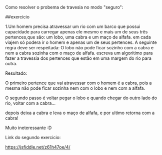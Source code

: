 Como resolver o probema de travesia no modo "seguro":

##exercicio

1.Um homem precisa atravessar um rio com um barco que 
possui capacidade para carregar apenas ele mesmo e 
mais um de seus três pertences,que são: um lobo, uma cabra e um
maço de alfafa. em cada viajem só podera ir o homem e
apenas um de seus pertences. A seguinte regra deve ser respeitada:
O lobo não pode ficar sozinho com a cabra e nem a cabra 
sozinha com o maço de alfafa. escreva um algoritimo para fazer a travessia 
dos pertences que estão em uma margem do rio para outra.

Resultado:

O primeiro pertence que vai atravessar com o homem é a cabra, pois a mesma
não pode ficar sozinha nem com o lobo e nem com a alfafa.

O segundo passo é voltar pegar o lobo e quando chegar do outro lado do rio,
voltar com a cabra...

depois deixa a cabra e leva o maço de alfafa, e por ultimo retorna com a cabra!

Muito ineteressante :D

Link do segundo exercicio:

https://jsfiddle.net/z61h47oe/4/